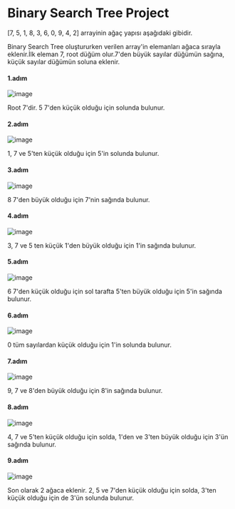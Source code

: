 # Binary Search Tree Project

[7, 5, 1, 8, 3, 6, 0, 9, 4, 2] arrayinin ağaç yapısı aşağıdaki gibidir.

Binary Search Tree oluştururken verilen array'in elemanları ağaca sırayla eklenir.İlk eleman 7, root düğüm olur.7'den büyük sayılar düğümün sağına, küçük sayılar düğümün soluna eklenir.

#### 1.adım

![image](https://www.linkpicture.com/q/1_1545.png)

Root 7'dir. 5 7'den küçük olduğu için solunda bulunur.

#### 2.adım

![image](https://www.linkpicture.com/q/2_2243.png)

1, 7 ve 5'ten küçük olduğu için 5'in solunda bulunur.

#### 3.adım

![image](https://www.linkpicture.com/q/3_1418.png)

8 7'den büyük olduğu için 7'nin sağında bulunur.

#### 4.adım

![image](https://www.linkpicture.com/q/4_1102.png)

3, 7 ve 5 ten küçük 1'den büyük olduğu için 1'in sağında bulunur.

#### 5.adım

![image](https://www.linkpicture.com/q/5_254.png)

6 7'den küçük olduğu için sol tarafta 5'ten büyük olduğu için 5'in sağında bulunur.

#### 6.adım

![image](https://www.linkpicture.com/q/6_681.png)

0 tüm sayılardan küçük olduğu için 1'in solunda bulunur.

#### 7.adım

![image](https://www.linkpicture.com/q/7_457.png)

9, 7 ve 8'den büyük olduğu için 8'in sağında bulunur.

#### 8.adım

![image](https://www.linkpicture.com/q/8_4.png)

4, 7 ve 5'ten küçük olduğu için solda, 1'den ve 3'ten büyük olduğu için 3'ün sağında bulunur.

#### 9.adım

![image](https://www.linkpicture.com/q/proje3.png)

Son olarak 2 ağaca eklenir.
2, 5 ve 7'den küçük olduğu için solda, 3'ten küçük olduğu için de 3'ün solunda bulunur.

 